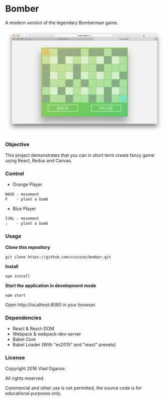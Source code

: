 Bomber
=====================

A modern version of the legendary Bomberman game.

![bomber](bomber-full.png)

### Objective

This project demonstrates that you can in short term create fancy game using React,
Redux and Canvas.

### Control


* Orange Player
```
WASD - movement
F    - plant a bomb
```
* Blue Player
```
IJKL - movement
;    - plant a bomb
```

### Usage
**Clone this repository**
```
git clone https://github.com/viscoze/bomber.git
```

**Install**
```
npm install
```

**Start the application in development mode**
```
npm start
```

Open http://localhost:8080 in your browser.

### Dependencies

* React & React-DOM
* Webpack & webpack-dev-server
* Babel Core
* Babel Loader (With "es2015" and "react" presets)

### License

Copyright 2016 Vlad Oganov.

All rights reserved.

Commercial and other use is not permitted, the source code is for educational purposes only.
